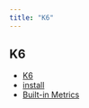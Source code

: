 ```yaml
---
title: "K6"
---
```


## K6

- [K6](K6/K6.md)
- [install](install/install.md)
- [Built-in Metrics](Built-inMetrics/Built-inMetrics.md)